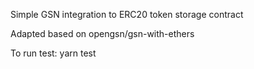 Simple GSN integration to ERC20 token storage contract

Adapted based on opengsn/gsn-with-ethers

To run test:
yarn test 